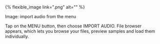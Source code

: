 ---
---

{% flexible_image link=".png" alt="" %}

Image: import audio from the menu

Tap on the MENU button, then choose IMPORT AUDIO. File browser appears, which lets you browse your files, preview samples and load them individually.
